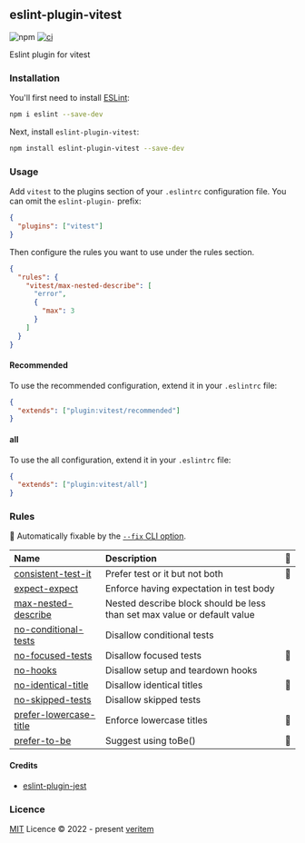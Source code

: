 ## eslint-plugin-vitest

![npm](https://img.shields.io/npm/v/eslint-plugin-vitest)
[![ci](https://github.com/veritem/eslint-plugin-vitest/actions/workflows/ci.yml/badge.svg?branch=main)](https://github.com/veritem/eslint-plugin-vitest/actions/workflows/ci.yml)

Eslint plugin for vitest

### Installation

You'll first need to install [ESLint](https://eslint.org/):

```sh
npm i eslint --save-dev
```

Next, install `eslint-plugin-vitest`:

```sh
npm install eslint-plugin-vitest --save-dev
```

### Usage

Add `vitest` to the plugins section of your `.eslintrc` configuration file. You can omit the `eslint-plugin-` prefix:

```json
{
  "plugins": ["vitest"]
}
```

Then configure the rules you want to use under the rules section.

```json
{
  "rules": {
    "vitest/max-nested-describe": [
      "error",
      {
        "max": 3
      }
    ]
  }
}
```

#### Recommended 

To use the recommended configuration, extend it in your `.eslintrc` file:

```json
{
  "extends": ["plugin:vitest/recommended"]
}
```


#### all

To use the all configuration, extend it in your `.eslintrc` file:

```json
{
  "extends": ["plugin:vitest/all"]
}
```


### Rules

<!-- begin auto-generated rules list -->

🔧 Automatically fixable by the [`--fix` CLI option](https://eslint.org/docs/user-guide/command-line-interface#--fix).

| Name                                                           | Description                                                              | 🔧 |
| :------------------------------------------------------------- | :----------------------------------------------------------------------- | :- |
| [consistent-test-it](docs/rules/consistent-test-it.md)         | Prefer test or it but not both                                           | 🔧 |
| [expect-expect](docs/rules/expect-expect.md)                   | Enforce having expectation in test body                                  |    |
| [max-nested-describe](docs/rules/max-nested-describe.md)       | Nested describe block should be less than set max value or default value |    |
| [no-conditional-tests](docs/rules/no-conditional-tests.md)     | Disallow conditional tests                                               |    |
| [no-focused-tests](docs/rules/no-focused-tests.md)             | Disallow focused tests                                                   | 🔧 |
| [no-hooks](docs/rules/no-hooks.md)                             | Disallow setup and teardown hooks                                        |    |
| [no-identical-title](docs/rules/no-identical-title.md)         | Disallow identical titles                                                | 🔧 |
| [no-skipped-tests](docs/rules/no-skipped-tests.md)             | Disallow skipped tests                                                   |    |
| [prefer-lowercase-title](docs/rules/prefer-lowercase-title.md) | Enforce lowercase titles                                                 | 🔧 |
| [prefer-to-be](docs/rules/prefer-to-be.md)                     | Suggest using toBe()                                                     | 🔧 |

<!-- end auto-generated rules list -->

#### Credits

- [eslint-plugin-jest](https://github.com/jest-community/eslint-plugin-jest)

### Licence

[MIT](https://github.com/veritem/eslint-plugin-vitest/blob/main/LICENSE) Licence &copy; 2022 - present [veritem](https://github.com/veritem)
